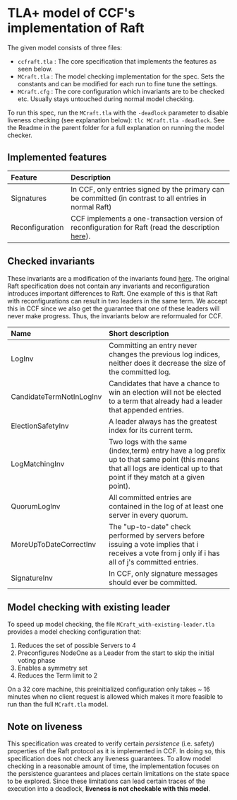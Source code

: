 # TLA+ model of CCF's implementation of Raft

The given model consists of three files:

- `ccfraft.tla` : The core specification that implements the features as seen below.
- `MCraft.tla` : The model checking implementation for the spec. Sets the constants and can be modified for each run to
  fine tune the settings.
- `MCraft.cfg` : The core configuration which invariants are to be checked etc. Usually stays untouched during normal
  model checking.

To run this spec, run the `MCraft.tla` with the `-deadlock` parameter to disable liveness checking (see explanation
below): `tlc MCraft.tla -deadlock`. See the Readme in the parent folder for a full explanation on running the model checker.

## Implemented features

| Feature         | Description                                                                                                                                                       |
| :-------------- | :---------------------------------------------------------------------------------------------------------------------------------------------------------------- |
| Signatures      | In CCF, only entries signed by the primary can be committed (in contrast to all entries in normal Raft)                                                           |
| Reconfiguration | CCF implements a one-transaction version of reconfiguration for Raft (read the description [here](https://microsoft.github.io/CCF/main/overview/consensus.html)). |

## Checked invariants

These invariants are a modification of the invariants found [here](https://github.com/dricketts/raft.tla). The original Raft specification does not contain any invariants and reconfiguration introduces important differences to Raft. One example of this is that Raft with reconfigurations can result in two leaders in the same term. We accept this in CCF since we also get the guarantee that one of these leaders will never make progress. Thus, the invariants below are reformualed for CCF.

| Name                     | Short description                                                                                                                                                           |
| :----------------------- | :-------------------------------------------------------------------------------------------------------------------------------------------------------------------------- |
| LogInv                   | Committing an entry never changes the previous log indices, neither does it decrease the size of the committed log.                                                         |
| CandidateTermNotInLogInv | Candidates that have a chance to win an election will not be elected to a term that already had a leader that appended entries.                                             |
| ElectionSafetyInv        | A leader always has the greatest index for its current term.                                                                                                                |
| LogMatchingInv           | Two logs with the same (index,term) entry have a log prefix up to that same point (this means that all logs are identical up to that point if they match at a given point). |
| QuorumLogInv             | All committed entries are contained in the log of at least one server in every quorum.                                                                                      |
| MoreUpToDateCorrectInv   | The "up-to-date" check performed by servers before issuing a vote implies that i receives a vote from j only if i has all of j's committed entries.                         |
| SignatureInv             | In CCF, only signature messages should ever be committed.                                                                                                                   |

## Model checking with existing leader

To speed up model checking, the file `MCraft_with-existing-leader.tla` provides a model checking configuration that:

1. Reduces the set of possible Servers to 4
2. Preconfigures NodeOne as a Leader from the start to skip the initial voting phase
3. Enables a symmetry set
4. Reduces the Term limit to 2

On a 32 core machine, this preinitialized configuration only takes ~ 16 minutes when no client request is allowed which makes it more feasible to run than the full `MCraft.tla` model.

## Note on liveness

This specification was created to verify certain _persistence_ (i.e. safety) properties of the Raft protocol as it is
implemented in CCF. In doing so, this specification does not check any liveness guarantees. To allow model checking
in a reasonable amount of time, the implementation focuses on the persistence guarantees and places certain limitations
on the state space to be explored. Since these limitations can lead certain traces of the execution into a deadlock,
**liveness is not checkable with this model**.
